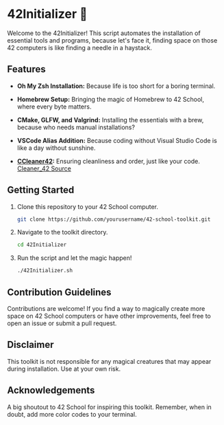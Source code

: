 # 42Initializer 🚀

Welcome to the 42Initializer! This script automates the installation of essential tools and programs, because let's face it, finding space on those 42 computers is like finding a needle in a haystack.

## Features

- **Oh My Zsh Installation:** Because life is too short for a boring terminal.

- **Homebrew Setup:** Bringing the magic of Homebrew to 42 School, where every byte matters.

- **CMake, GLFW, and Valgrind:** Installing the essentials with a brew, because who needs manual installations?

- **VSCode Alias Addition:** Because coding without Visual Studio Code is like a day without sunshine.

- **[CCleaner42](https://github.com/ombhd/Cleaner_42):** Ensuring cleanliness and order, just like your code. [Cleaner_42 Source](https://github.com/ombhd/Cleaner_42)

## Getting Started

1. Clone this repository to your 42 School computer.

    ```bash
    git clone https://github.com/yourusername/42-school-toolkit.git
    ```

2. Navigate to the toolkit directory.

    ```bash
    cd 42Initializer
    ```

3. Run the script and let the magic happen!

    ```bash
    ./42Initializer.sh
    ```

## Contribution Guidelines

Contributions are welcome! If you find a way to magically create more space on 42 School computers or have other improvements, feel free to open an issue or submit a pull request.

## Disclaimer

This toolkit is not responsible for any magical creatures that may appear during installation. Use at your own risk.

## Acknowledgements

A big shoutout to 42 School for inspiring this toolkit. Remember, when in doubt, add more color codes to your terminal.
